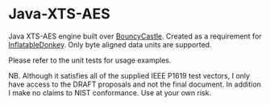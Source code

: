 # Java-XTS-AES

Java XTS-AES engine built over [BouncyCastle](http://www.bouncycastle.org/java.html). Created as a requirement for [InflatableDonkey](https://github.com/horrorho/InflatableDonkey). Only byte aligned data units are supported.
    
Please refer to the unit tests for usage examples.
    
NB. Although it satisfies all of the supplied IEEE P1619 test vectors, I only have access to the DRAFT proposals and not the final document. In addition I make no claims to NIST conformance. Use at your own risk.
